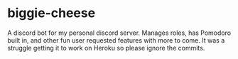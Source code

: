 # biggie-cheese
A discord bot for my personal discord server. Manages roles, has Pomodoro built in, and other fun user requested features with more to come.
It was a struggle getting it to work on Heroku so please ignore the commits.
